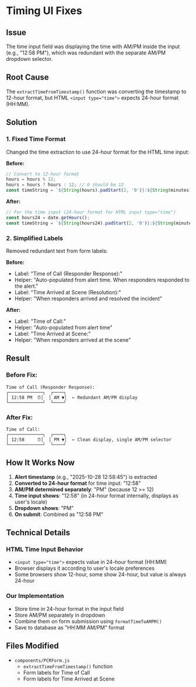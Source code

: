 # Timing UI Fixes

## Issue
The time input field was displaying the time with AM/PM inside the input (e.g., "12:58 PM"), which was redundant with the separate AM/PM dropdown selector.

## Root Cause
The `extractTimeFromTimestamp()` function was converting the timestamp to 12-hour format, but HTML `<input type="time">` expects 24-hour format (HH:MM).

## Solution

### 1. Fixed Time Format
Changed the time extraction to use 24-hour format for the HTML time input:

**Before:**
```javascript
// Convert to 12-hour format
hours = hours % 12;
hours = hours ? hours : 12; // 0 should be 12
const timeString = `${String(hours).padStart(2, '0')}:${String(minutes).padStart(2, '0')}`;
```

**After:**
```javascript
// For the time input (24-hour format for HTML input type="time")
const hours24 = date.getHours();
const timeString = `${String(hours24).padStart(2, '0')}:${String(minutes).padStart(2, '0')}`;
```

### 2. Simplified Labels
Removed redundant text from form labels:

**Before:**
- Label: "Time of Call (Responder Response):"
- Helper: "Auto-populated from alert time. When responders responded to the alert."
- Label: "Time Arrived at Scene (Resolution):"
- Helper: "When responders arrived and resolved the incident"

**After:**
- Label: "Time of Call:"
- Helper: "Auto-populated from alert time"
- Label: "Time Arrived at Scene:"
- Helper: "When responders arrived at the scene"

## Result

### Before Fix:
```
Time of Call (Responder Response):
┌─────────────┐  ┌────┐
│ 12:58 PM  ⏰│  │ AM ▼│  ← Redundant AM/PM display
└─────────────┘  └────┘
```

### After Fix:
```
Time of Call:
┌─────────────┐  ┌────┐
│ 12:58     ⏰│  │ PM ▼│  ← Clean display, single AM/PM selector
└─────────────┘  └────┘
```

## How It Works Now

1. **Alert timestamp** (e.g., "2025-10-28 12:58:45") is extracted
2. **Converted to 24-hour format** for time input: "12:58"
3. **AM/PM determined separately**: "PM" (because 12 >= 12)
4. **Time input shows**: "12:58" (in 24-hour format internally, displays as user's locale)
5. **Dropdown shows**: "PM"
6. **On submit**: Combined as "12:58 PM"

## Technical Details

### HTML Time Input Behavior
- `<input type="time">` expects value in 24-hour format (HH:MM)
- Browser displays it according to user's locale preferences
- Some browsers show 12-hour, some show 24-hour, but value is always 24-hour

### Our Implementation
- Store time in 24-hour format in the input field
- Store AM/PM separately in dropdown
- Combine them on form submission using `formatTimeToAMPM()`
- Save to database as "HH:MM AM/PM" format

## Files Modified
- `components/PCRForm.js`
  - `extractTimeFromTimestamp()` function
  - Form labels for Time of Call
  - Form labels for Time Arrived at Scene
